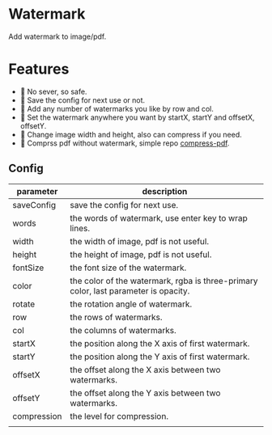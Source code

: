 # Watermark

Add watermark to image/pdf.

# Features

- 🍭 No sever, so safe.
- 🧂  Save the config for next use or not.
- 🌭 Add any number of watermarks you like by row and col.
- 🍰 Set the watermark anywhere you want by startX, startY and offsetX, offsetY.
- 🍤 Change image width and height, also can compress if you need.
- 🍤 Comprss pdf without watermark, simple repo [compress-pdf](https://efrice.github.io/compress-pdf/).

## Config

| parameter   | description                                                  |
| ----------- | ------------------------------------------------------------ |
| saveConfig  | save the config for next use.                                |
| words       | the words of watermark,  use enter key to wrap lines.        |
| width       | the width of image, pdf is not useful.                                      |
| height      | the height of image, pdf is not useful.                                     |
| fontSize    | the font size of the watermark.                              |
| color       | the color of the watermark, rgba is three-primary color, last parameter is opacity. |
| rotate      | the rotation angle of watermark.                             |
| row         | the rows of watermarks.                                      |
| col         | the columns of watermarks.                                   |
| startX      | the position along the X axis of first watermark.            |
| startY      | the position along the Y axis of first watermark.            |
| offsetX     | the offset along the X axis between two watermarks.          |
| offsetY     | the offset along the Y axis between two watermarks.          |
| compression | the level for compression.                                   |
|             |                                                              |

